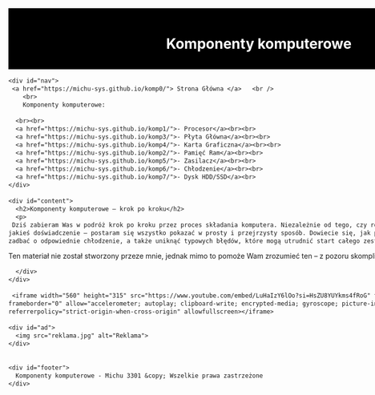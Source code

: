 <html lang="pl">
<head>
  <meta charset="utf-8">
  <title>Komponenty komputerowe</title>
  <meta name="description" content="Serwis prezentuje komponenty komputerowe. Sprawdź, czy znasz je wszystkie">
  <meta name="keywords" content="komputery, procesory, karty graficzne, GPU, CPU, płyta główna, ziemniak">
  <meta http-equiv="X-UA-Compatible" content="IE=edge,chrome=1">
  <style>
    #container {
      width: 1000px;
      margin: 0 auto;
    }
    #logo {
      background-color: black;
      color: white;
      text-align: center;
      padding: 15px;
    }
    #nav {
      float: left;
      background-color: lightgray;
      width: 120px;
      min-height: 850px;
      padding: 10px;
    }
    #content {
      float: left;
      padding: 20px;
      width: 640px;
    }
    #ad {
      float: left;
      width: 170px;
      min-height: 850px;
      padding: 10px;
      background-color: lightgray;
    }
    #footer {
      clear: both;
      background-color: black;
      color: white;
      text-align: center;
      padding: 20px;
    }
    #komp {
      float: center;
      width: 160px;
      min-height: 620px;
      padding: 10px;
 
      text-align: center;
    }
  </style>
</head>
<body>
  <div id="container">
    <div id="logo">
      <h1>Komponenty komputerowe</h1>
    </div>

    <div id="nav">
     <a href="https://michu-sys.github.io/komp0/"> Strona Główna </a>   <br />
		<br>
		Komponenty komputerowe:

      <br><br>
      <a href="https://michu-sys.github.io/komp1/">- Procesor</a><br><br>
      <a href="https://michu-sys.github.io/komp3/">- Płyta Główna</a><br><br>
      <a href="https://michu-sys.github.io/komp4/">- Karta Graficzna</a><br><br>
      <a href="https://michu-sys.github.io/komp2/">- Pamięć Ram</a><br><br>
      <a href="https://michu-sys.github.io/komp5/">- Zasilacz</a><br><br>
      <a href="https://michu-sys.github.io/komp6/">- Chłodzenie</a><br><br>
      <a href="https://michu-sys.github.io/komp7/">- Dysk HDD/SSD</a><br>
    </div>

    <div id="content">
      <h2>Komponenty komputerowe – krok po kroku</h2>
      <p>
     Dziś zabieram Was w podróż krok po kroku przez proces składania komputera. Niezależnie od tego, czy robisz to pierwszy raz, czy masz już jakieś doświadczenie – postaram się wszystko pokazać w prosty i przejrzysty sposób. Dowiecie się, jak poprawnie dobrać i złożyć podzespoły, zadbać o odpowiednie chłodzenie, a także uniknąć typowych błędów, które mogą utrudnić start całego zestawu.

Ten materiał nie został stworzony przeze mnie, jednak mimo to pomoże Wam zrozumieć ten – z pozoru skomplikowany – proces.
      </p>
<p>

      </div>  
    </div>
    
     <iframe width="560" height="315" src="https://www.youtube.com/embed/LuHaIzY6lOo?si=HsZU8YUYkms4fRoG" title="YouTube video player" frameborder="0" allow="accelerometer; autoplay; clipboard-write; encrypted-media; gyroscope; picture-in-picture; web-share" referrerpolicy="strict-origin-when-cross-origin" allowfullscreen></iframe>

    <div id="ad">
      <img src="reklama.jpg" alt="Reklama">
    </div>
 
   
    <div id="footer">
      Komponenty komputerowe - Michu 3301 &copy; Wszelkie prawa zastrzeżone
    </div>
  </div>
</body>
</html>

